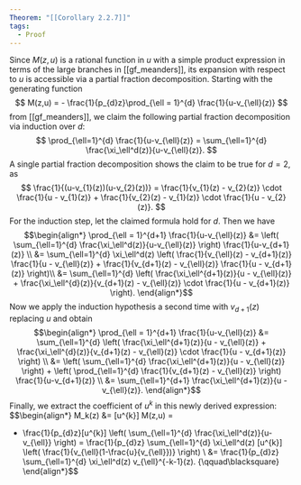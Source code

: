 ```yaml
---
Theorem: "[[Corollary 2.2.7]]"
tags:
  - Proof
---
```


Since $M(z,u)$ is a rational function in $u$ with a simple product expression in terms of the large branches in [[gf_meanders]], its expansion with respect to $u$ is accessible via a partial fraction decomposition. 
Starting with the generating function 
$$
M(z,u) = - \frac{1}{p_{d}z}\prod_{\ell = 1}^{d} \frac{1}{u-v_{\ell}(z)}
$$
from [[gf_meanders]], we claim the following partial fraction decomposition via induction over $d$:
$$
\prod_{\ell=1}^{d} \frac{1}{u-v_{\ell}(z)} = \sum_{\ell=1}^{d} \frac{\xi_\ell^d(z)}{u-v_{\ell}(z)}.
$$
A single partial fraction decomposition shows the claim to be true for $d = 2$, as
$$
\frac{1}{(u-v_{1}(z))(u-v_{2}(z))} = \frac{1}{v_{1}(z) - v_{2}(z)} \cdot \frac{1}{u - v_{1}(z)} + \frac{1}{v_{2}(z) - v_{1}(z)} \cdot \frac{1}{u - v_{2}(z)}.  
$$
For the induction step, let the claimed formula hold for $d$. Then we have
$$\begin{align*}
\prod_{\ell = 1}^{d+1} \frac{1}{u-v_{\ell}(z)} &= 
\left(
\sum_{\ell=1}^{d}
\frac{\xi_\ell^d(z)}{u-v_{\ell}(z)}
\right) 
\frac{1}{u-v_{d+1}(z)} \\
&= \sum_{\ell=1}^{d}
\xi_\ell^d(z)
\left(
\frac{1}{v_{\ell}(z) - v_{d+1}(z)} \frac{1}{u - v_{\ell}(z)} + 
\frac{1}{v_{d+1}(z) - v_{\ell}(z)} \frac{1}{u - v_{d+1}(z)}
\right)\\
&= \sum_{\ell=1}^{d}
\left(
\frac{\xi_\ell^{d+1}(z)}{u - v_{\ell}(z)} + 
\frac{\xi_\ell^{d}(z)}{v_{d+1}(z) - v_{\ell}(z)} \cdot
\frac{1}{u - v_{d+1}(z)}
\right).
\end{align*}$$
Now we apply the induction hypothesis a second time with $v_{d+1}(z)$ replacing $u$ and obtain
$$\begin{align*}
\prod_{\ell = 1}^{d+1} \frac{1}{u-v_{\ell}(z)} &= 
\sum_{\ell=1}^{d}
\left(
\frac{\xi_\ell^{d+1}(z)}{u - v_{\ell}(z)} + 
\frac{\xi_\ell^{d}(z)}{v_{d+1}(z) - v_{\ell}(z)} \cdot
\frac{1}{u - v_{d+1}(z)}
\right) \\
&= 
\left(
\sum_{\ell=1}^{d}
\frac{\xi_\ell^{d+1}(z)}{u - v_{\ell}(z)}
\right) +
\left(
\prod_{\ell=1}^{d} \frac{1}{v_{d+1}(z) - v_{\ell}(z)}
\right) 
\frac{1}{u-v_{d+1}(z)} \\
&= \sum_{\ell=1}^{d+1}
\frac{\xi_\ell^{d+1}(z)}{u - v_{\ell}(z)}.
\end{align*}$$
Finally, we extract the coefficient of $u^{k}$ in this newly derived expression:
$$\begin{align*}
M_k(z) &= [u^{k}] M(z,u) = 
- \frac{1}{p_{d}z}[u^{k}] 
\left(
\sum_{\ell=1}^{d} \frac{\xi_\ell^d(z)}{u-v_{\ell}}
\right)
= \frac{1}{p_{d}z} \sum_{\ell=1}^{d} \xi_\ell^d(z) [u^{k}]
\left(
\frac{1}{v_{\ell}(1-\frac{u}{v_{\ell}})}
\right) \\
&= \frac{1}{p_{d}z} \sum_{\ell=1}^{d} \xi_\ell^d(z) v_{\ell}^{-k-1}(z).
{\qquad\blacksquare}
\end{align*}$$
